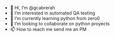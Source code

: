 - 👋 Hi, I’m @gcabrerah
- 👀 I’m interested in automated QA testing
- 🌱 I’m currently learning python from zero0
- 💞️ I’m looking to collaborate on python proyects
- 📫 How to reach me send me an PM

<!---
gcabrerah/gcabrerah is a ✨ special ✨ repository because its `README.md` (this file) appears on your GitHub profile.
You can click the Preview link to take a look at your changes.
--->
